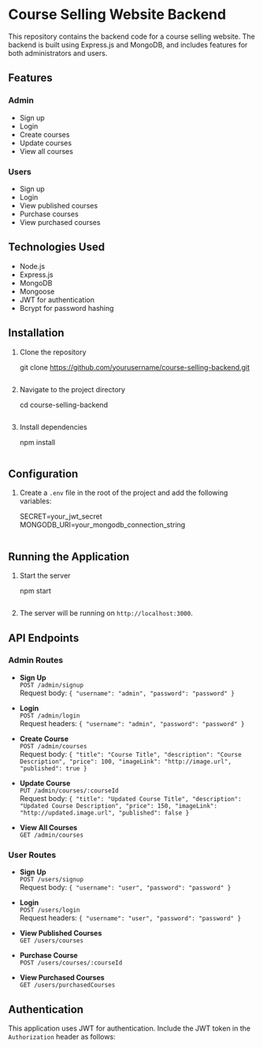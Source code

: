 # Course Selling Website Backend

This repository contains the backend code for a course selling website. The backend is built using Express.js and MongoDB, and includes features for both administrators and users.

## Features

### Admin
- Sign up
- Login
- Create courses
- Update courses
- View all courses

### Users
- Sign up
- Login
- View published courses
- Purchase courses
- View purchased courses

## Technologies Used
- Node.js
- Express.js
- MongoDB
- Mongoose
- JWT for authentication
- Bcrypt for password hashing

## Installation

1. Clone the repository
   
    git clone https://github.com/yourusername/course-selling-backend.git
    ```
2. Navigate to the project directory
  
    cd course-selling-backend
    ```
3. Install dependencies
   
    npm install
    ```

## Configuration

1. Create a `.env` file in the root of the project and add the following variables:
   
    SECRET=your_jwt_secret
    MONGODB_URI=your_mongodb_connection_string
    ```

## Running the Application

1. Start the server
    
    npm start
    ```
2. The server will be running on `http://localhost:3000`.

## API Endpoints

### Admin Routes

- **Sign Up**  
  `POST /admin/signup`  
  Request body: `{ "username": "admin", "password": "password" }`

- **Login**  
  `POST /admin/login`  
  Request headers: `{ "username": "admin", "password": "password" }`

- **Create Course**  
  `POST /admin/courses`  
  Request body: `{ "title": "Course Title", "description": "Course Description", "price": 100, "imageLink": "http://image.url", "published": true }`
  
- **Update Course**  
  `PUT /admin/courses/:courseId`  
  Request body: `{ "title": "Updated Course Title", "description": "Updated Course Description", "price": 150, "imageLink": "http://updated.image.url", "published": false }`
  
- **View All Courses**  
  `GET /admin/courses`

### User Routes

- **Sign Up**  
  `POST /users/signup`  
  Request body: `{ "username": "user", "password": "password" }`

- **Login**  
  `POST /users/login`  
  Request headers: `{ "username": "user", "password": "password" }`

- **View Published Courses**  
  `GET /users/courses`

- **Purchase Course**  
  `POST /users/courses/:courseId`

- **View Purchased Courses**  
  `GET /users/purchasedCourses`

## Authentication

This application uses JWT for authentication. Include the JWT token in the `Authorization` header as follows:
